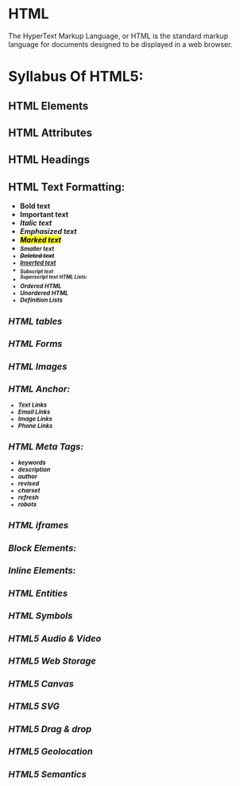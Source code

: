 # HTML
The HyperText Markup Language, or HTML is the standard markup language for documents designed to be displayed in a web browser. 

#                                             Syllabus Of HTML5:
## HTML Elements
## HTML Attributes
## HTML Headings
## HTML Text Formatting:
- <b> Bold text
- <strong> Important text
- <i> Italic text
- <em> Emphasized text
- <mark> Marked text
- <small> Smaller text
- <del> Deleted text
- <ins> Inserted text
- <sub> Subscript text
- <sup> Superscript text
**HTML Lists:**
- Ordered HTML
- Unordered HTML
- Definition Lists
## HTML tables
## HTML Forms
## HTML Images 
## HTML Anchor:
- Text Links
- Email Links
- Image Links
- Phone Links
## HTML Meta Tags:
- keywords
- description
- author
- revised
- charset
- refresh
- robots
## HTML iframes

## Block Elements:
<!-- <p>, <h1>, <h2>, <h3>, <h4>, <h5>, <h6>, <ul>, <ol>, <dl>, <pre>, <hr/>, <blockquote>, and <address>--> 

## Inline Elements:
<!--<b>, <i>, <u>, <em>, <strong>, <sup>, <sub>, <big>, <small>, <li>, <ins>, <del>, <code>, <cite>, <dfn>, <kbd>, and <var>-->

## HTML Entities
## HTML Symbols
## HTML5 Audio & Video
## HTML5 Web Storage
## HTML5 Canvas
## HTML5 SVG
## HTML5 Drag & drop
## HTML5 Geolocation
## HTML5 Semantics
